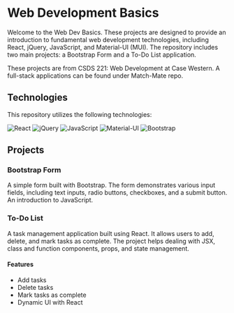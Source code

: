 # Web Development Basics

Welcome to the Web Dev Basics. These projects are designed to provide an introduction to fundamental web development technologies, including React, jQuery, JavaScript, and Material-UI (MUI). The repository includes two main projects: a Bootstrap Form and a To-Do List application. 

These projects are from CSDS 221: Web Development at Case Western. A full-stack applications can be found under Match-Mate repo. 

## Technologies

This repository utilizes the following technologies:

![React](https://img.shields.io/badge/-React-61DAFB?logo=react&logoColor=white&style=flat-square)
![jQuery](https://img.shields.io/badge/-jQuery-0769AD?logo=jquery&logoColor=white&style=flat-square)
![JavaScript](https://img.shields.io/badge/-JavaScript-F7DF1E?logo=javascript&logoColor=black&style=flat-square)
![Material-UI](https://img.shields.io/badge/-Material--UI-0081CB?logo=material-ui&logoColor=white&style=flat-square)
![Bootstrap](https://img.shields.io/badge/-Bootstrap-7952B3?logo=bootstrap&logoColor=white&style=flat-square)

## Projects

### Bootstrap Form

A simple form built with Bootstrap. The form demonstrates various input fields, including text inputs, radio buttons, checkboxes, and a submit button. An introduction to JavaScript. 

### To-Do List

A task management application built using React. It allows users to add, delete, and mark tasks as complete. The project helps dealing with JSX, class and function components, props, and state management.

#### Features

- Add tasks
- Delete tasks
- Mark tasks as complete
- Dynamic UI with React
